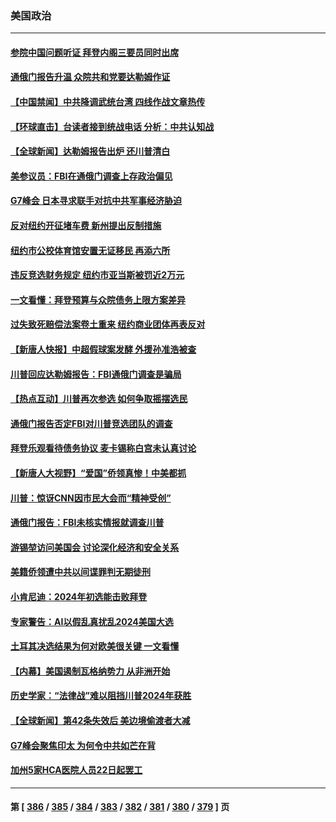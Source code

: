 ### 美国政治
---
#### [参院中国问题听证 拜登内阁三要员同时出席](../../pages/ncid1078159/n13998154.md) 
#### [通俄门报告升温 众院共和党要达勒姆作证](../../pages/ncid1078159/n13998205.md) 
#### [【中国禁闻】中共降调武统台湾 四线作战文章热传](../../pages/ncid1078159/n13997758.md) 
#### [【环球直击】台读者接到统战电话 分析：中共认知战](../../pages/ncid1078159/n13997762.md) 
#### [【全球新闻】达勒姆报告出炉 还川普清白](../../pages/ncid1078159/n13998015.md) 
#### [美参议员：FBI在通俄门调查上存政治偏见](../../pages/ncid1078159/n13997883.md) 
#### [G7峰会 日本寻求联手对抗中共军事经济胁迫](../../pages/ncid1078159/n13997863.md) 
#### [反对纽约开征堵车费 新州提出反制措施](../../pages/ncid1078159/n13997870.md) 
#### [纽约市公校体育馆安置无证移民 再添六所](../../pages/ncid1078159/n13997906.md) 
#### [违反竞选财务规定 纽约市亚当斯被罚近2万元](../../pages/ncid1078159/n13997908.md) 
#### [一文看懂：拜登预算与众院债务上限方案差异](../../pages/ncid1078159/n13997578.md) 
#### [过失致死赔偿法案卷土重来 纽约商业团体再表反对](../../pages/ncid1078159/n13997900.md) 
#### [【新唐人快报】中超假球案发酵 外援孙准浩被查](../../pages/ncid1078159/n13997779.md) 
#### [川普回应达勒姆报告：FBI通俄门调查是骗局](../../pages/ncid1078159/n13997757.md) 
#### [【热点互动】川普再次参选 如何争取摇摆选民](../../pages/ncid1078159/n13997773.md) 
#### [通俄门报告否定FBI对川普竞选团队的调查](../../pages/ncid1078159/n13997716.md) 
#### [拜登乐观看待债务协议 麦卡锡称白宫未认真讨论](../../pages/ncid1078159/n13997670.md) 
#### [【新唐人大视野】“爱国”侨领真惨！中美都抓](../../pages/ncid1078159/n13997602.md) 
#### [川普：惊讶CNN因市民大会而“精神受创”](../../pages/ncid1078159/n13997705.md) 
#### [通俄门报告：FBI未核实情报就调查川普](../../pages/ncid1078159/n13997682.md) 
#### [游锡堃访问美国会 讨论深化经济和安全关系](../../pages/ncid1078159/n13997676.md) 
#### [美籍侨领遭中共以间谍罪判无期徒刑](../../pages/ncid1078159/n13997681.md) 
#### [小肯尼迪：2024年初选能击败拜登](../../pages/ncid1078159/n13997641.md) 
#### [专家警告：AI以假乱真扰乱2024美国大选](../../pages/ncid1078159/n13997664.md) 
#### [土耳其决选结果为何对欧美很关键 一文看懂](../../pages/ncid1078159/n13997607.md) 
#### [【内幕】美国遏制瓦格纳势力 从非洲开始](../../pages/ncid1078159/n13997633.md) 
#### [历史学家：“法律战”难以阻挡川普2024年获胜](../../pages/ncid1078159/n13997596.md) 
#### [【全球新闻】第42条失效后 美边境偷渡者大减](../../pages/ncid1078159/n13997335.md) 
#### [G7峰会聚焦印太 为何令中共如芒在背](../../pages/ncid1078159/n13997026.md) 
#### [加州5家HCA医院人员22日起罢工](../../pages/ncid1078159/n13997197.md) 

---
#### 第 [ [386](./386.md) / [385](./385.md) / [384](./384.md) / [383](./383.md) / [382](./382.md) / [381](./381.md) / [380](./380.md) / [379](./379.md) ] 页
